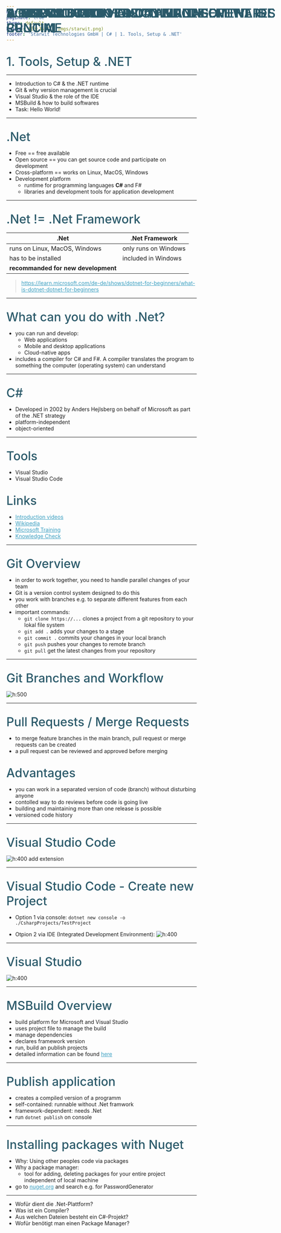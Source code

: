 ```yaml
---
marp: true
paginate: true
theme: default 
header: ![h:35](../imgs/starwit.png)
footer: 'Starwit Technologies GmbH | C# | 1. Tools, Setup & .NET'
---
```


<style>
header {
  text-align: right;
  font-size: 0.7rem;
  color: #bbb;
  margin: 20px;
  left: 0px;
  right: 0px;
  padding-top: 5px;
}
footer {
  font-size: 0.9rem;
  color: #666;
}
section.lead {
  text-align: center;
  margin-bottom: 40px;
}
section.lead h2 {
  font-size: 2.5rem;
}
section {
  font-size: 1.5rem;
}

section.linked footer {
  display: none;
}
section.linked header {
  display: none;
}
section.quote {
  font-size: 0.7rem;
  text-align: center;
  font-style: italic;
  color: #555;
}

h1 {
  position: absolute;
  top: 10px;
  padding-top: 15px;
  text-transform: uppercase;
  font-size: 2.0rem;
  font-weight: 500;
  color: #2B5A6A;
}

h2 {
  font-size: 2.0rem;
  font-weight: 500;
  color: #2B5A6A;
  margin-top: 30px;
  margin-bottom: 15px;
}
a {
  color: #3A9FC1;
}
a:hover {
  color: #1E708B; 
  text-decoration: underline; 
}

</style>
<!-- _class: lead -->
## 1. Tools, Setup & .NET

---
# Agenda   
* Introduction to C# & the .NET runtime
* Git & why version management is crucial
* Visual Studio & the role of the IDE
* MSBuild & how to build softwares
* Task: Hello World!

---
# 1. Introduction to C# and the .NET runtime

## .Net

* Free == free available
* Open source == you can get source code and participate on development
* Cross-platform == works on Linux, MacOS, Windows
* Development platform 
    * runtime for programming languages **C#** and F#
    * libraries and development tools for application development

---
# 1. Introduction to C# and the .NET runtime


## .Net != .Net Framework

|.Net|.Net Framework|
|---|---|
|runs on Linux, MacOS, Windows|only runs on Windows|
| has to be installed | included in Windows |
|**recommanded for new development** |

> https://learn.microsoft.com/de-de/shows/dotnet-for-beginners/what-is-dotnet-dotnet-for-beginners

---
# 1. Introduction to C# and the .NET runtime
## What can you do with .Net?

* you can run and develop:
  * Web applications
  * Mobile and desktop applications
  * Cloud-native apps
* includes a compiler for C# and F#. A compiler translates the program to something the computer (operating system) can understand

---
# 1. Introduction to C# and the .NET runtime
## C#

* Developed in 2002 by Anders Hejlsberg on behalf of Microsoft as part of the .NET strategy
* platform-independent
* object-oriented

---
# 1. Introduction to C# and the .NET runtime

## Tools
* Visual Studio
* Visual Studio Code

## Links
* [Introduction videos](https://learn.microsoft.com/de-de/shows/dotnet-for-beginners/what-is-dotnet-dotnet-for-beginners)
* [Wikipedia](https://de.wikipedia.org/wiki/.NET_(Plattform)#Programmiersprachen)
* [Microsoft Training](https://learn.microsoft.com/de-de/training/modules/dotnet-introduction/?source=recommendations)
* [Knowledge Check](https://learn.microsoft.com/de-de/training/modules/dotnet-introduction/6-knowledge-check)


---
# 2. Git and why version management is crucial
## Git Overview

* in order to work together, you need to handle parallel changes of your team
* Git is a version control system designed to do this
* you work with branches e.g. to separate different features from each other
* important commands:
  * `git clone https://...` clones a project from a git repository to your lokal file system
  * `git add .` adds your changes to a stage
  * `git commit .` commits your changes in your local branch
  * `git push` pushes your changes to remote branch
  * `git pull` get the latest changes from your repository

---
# 2. Git and why version management is crucial
## Git Branches and Workflow

![h:500](../imgs/git-branches.png)

---
# 2. Git and why version management is crucial

## Pull Requests / Merge Requests
* to merge feature branches in the main branch, pull request or merge requests can be created
* a pull request can be reviewed and approved before merging

## Advantages

* you can work in a separated version of code (branch) without disturbing anyone
* contolled way to do reviews before code is going live
* building and maintaining more than one release is possible
* versioned code history

---
# 3. Visual Studio and the role of the IDE
## Visual Studio Code
![h:400](../imgs/vs-code-extension.png)
add extension

---
# 3. Visual Studio and the role of the IDE
## Visual Studio Code - Create new Project
* Option 1 via console: `dotnet new console -o ./CsharpProjects/TestProject`

* Otpion 2 via IDE (Integrated Development Environment):
![h:400](../imgs/vs-code-new-project.png)

---
# 3. Visual Studio and the role of the IDE
## Visual Studio
![h:400](../imgs/visual-studio.png)

---
# 4. MSBuild and how to build softwares
## MSBuild Overview

* build platform for Microsoft and Visual Studio
* uses project file to manage the build
* manage dependencies
* declares framework version
* run, build an publish projects
* detailed information can be found [here](https://learn.microsoft.com/en-us/visualstudio/msbuild/msbuild?view=vs-2022)

---
# 4. MSBuild and how to build softwares
## Publish application

* creates a compiled version of a programm
* self-contained: runnable without .Net framwork
* framework-dependent: needs .Net
* run `dotnet publish` on console

---
# 4. MSBuild and how to build softwares
## Installing packages with Nuget

* Why: Using other peoples code via packages
* Why a package manager:
  * tool for adding, deleting packages for your entire project independent of local machine
* go to [nuget.org](Nuget.org) and search e.g. for PasswordGenerator

---
# Wissenscheck

* Wofür dient die .Net-Plattform?
* Was ist ein Compiler?
* Aus welchen Dateien besteht ein C#-Projekt?
* Wofür benötigt man einen Package Manager?
